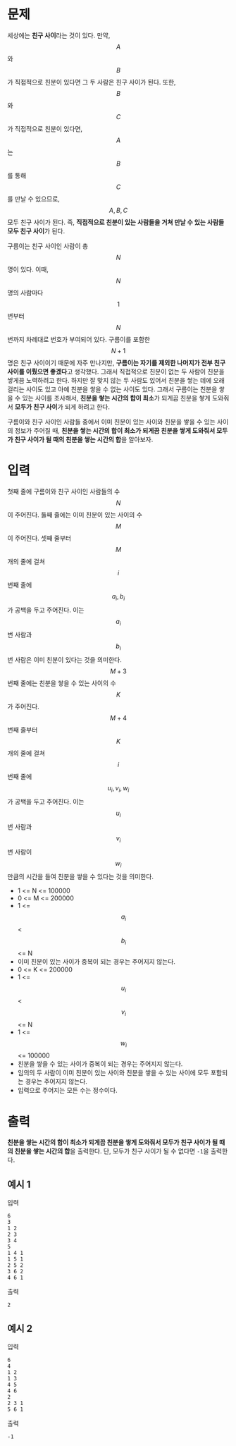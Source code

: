 # 문제

세상에는 **친구 사이**라는 것이 있다. 만약, $$A$$와 $$B$$가 직접적으로 친분이 있다면 그 두 사람은 친구 사이가 된다. 또한, $$B$$와 $$C$$가 직접적으로 친분이 있다면, $$A$$는 $$B$$를 통해 $$C$$를 만날 수 있으므로, $$A, B, C$$ 모두 친구 사이가 된다. 즉, **직접적으로 친분이 있는 사람들을 거쳐 만날 수 있는 사람들 모두 친구 사이**가 된다.

구름이는 친구 사이인 사람이 총 $$N$$명이 있다. 이때, $$N$$명의 사람마다 $$1$$번부터 $$N$$번까지 차례대로 번호가 부여되어 있다. 구름이를 포함한 $$N+1$$명은 친구 사이이기 때문에 자주 만나지만, **구름이는 자기를 제외한 나머지가 전부 친구 사이를 이뤘으면 좋겠다**고 생각했다. 그래서 직접적으로 친분이 없는 두 사람이 친분을 쌓게끔 노력하려고 한다. 하지만 잘 맞지 않는 두 사람도 있어서 친분을 쌓는 데에 오래 걸리는 사이도 있고 아예 친분을 쌓을 수 없는 사이도 있다. 그래서 구름이는 친분을 쌓을 수 있는 사이를 조사해서, **친분을 쌓는 시간의 합이 최소**가 되게끔 친분을 쌓게 도와줘서 **모두가 친구 사이**가 되게 하려고 한다.

구름이와 친구 사이인 사람들 중에서 이미 친분이 있는 사이와 친분을 쌓을 수 있는 사이의 정보가 주어질 때, **친분을 쌓는 시간의 합이 최소가 되게끔 친분을 쌓게 도와줘서 모두가 친구 사이가 될 때의 친분을 쌓는 시간의 합**을 알아보자.

# 입력

첫째 줄에 구름이와 친구 사이인 사람들의 수 $$N$$이 주어진다.
둘째 줄에는 이미 친분이 있는 사이의 수 $$M$$이 주어진다.
셋째 줄부터 $$M$$개의 줄에 걸쳐 $$i$$번째 줄에 $$a_i, b_i$$가 공백을 두고 주어진다. 이는 $$a_i$$번 사람과 $$b_i$$번 사람은 이미 친분이 있다는 것을 의미한다.
$$M+3$$번째 줄에는 친분을 쌓을 수 있는 사이의 수 $$K$$가 주어진다.
$$M+4$$번째 줄부터 $$K$$개의 줄에 걸쳐 $$i$$번째 줄에 $$u_i, v_i, w_i$$가 공백을 두고 주어진다. 이는 $$u_i$$번 사람과 $$v_i$$번 사람이 $$w_i$$만큼의 시간을 들여 친분을 쌓을 수 있다는 것을 의미한다.

- 1 <= N <= 100000
- 0 <= M <= 200000
- 1 <= $$a_i$$ < $$b_i$$ <= N
- 이미 친분이 있는 사이가 중복이 되는 경우는 주어지지 않는다.
- 0 <= K <= 200000
- 1 <= $$u_i$$ < $$v_i$$ <= N
- 1 <= $$w_i$$ <= 100000
- 친분을 쌓을 수 있는 사이가 중복이 되는 경우는 주어지지 않는다.
- 임의의 두 사람이 이미 친분이 있는 사이와 친분을 쌓을 수 있는 사이에 모두 포함되는 경우는 주어지지 않는다.
- 입력으로 주어지는 모든 수는 정수이다.

# 출력

**친분을 쌓는 시간의 합이 최소가 되게끔 친분을 쌓게 도와줘서 모두가 친구 사이가 될 때의 친분을 쌓는 시간의 합**을 출력한다. 단, 모두가 친구 사이가 될 수 없다면 `-1`을 출력한다.

## 예시 1

입력

```
6
3
1 2
2 3
3 4
5
1 4 1
1 5 1
2 5 2
3 6 2
4 6 1
```

출력

```
2
```

## 예시 2

입력

```
6
4
1 2
1 3
4 5
4 6
2
2 3 1
5 6 1
```

출력

```
-1
```
